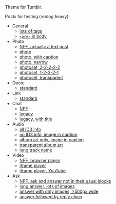 Theme for Tumblr.

Posts for testing (reblog heavy):

* General
    - [lots of tags](https://redsummernight.tumblr.com/post/176932641361/creepsircat-gyro-is-the-best-person-ever)
    - [`<pre>` in body](https://redsummernight.tumblr.com/post/107660869811/jhenne-bean-kittypryyde-everybody-wants-to-be)
* Photo
    - [NPF, actually a text post](https://redsummernight.tumblr.com/post/622579523193618432)
    - [photo](https://redsummernight.tumblr.com/post/622760717630816256)
    - [photo, with caption](https://redsummernight.tumblr.com/post/190244110780/harlebram-shes-the-best)
    - [photo, narrow](https://redsummernight.tumblr.com/post/109347447181/kisskicker-i-am-having-a-bad-drawing-week)
    - [photoset, 2-2-2-2-2](https://redsummernight.tumblr.com/post/161181654762)
    - [photoset, 1-2-3-2-1](https://redsummernight.tumblr.com/post/141515407867/jiuzhuario-ttgo-cast)
    - [photoset, transparent](https://redsummernight.tumblr.com/post/622032300250644481/chefpyro-some-very-good-helltaker-sprites)
* Quote
    - [standard](https://redsummernight.tumblr.com/post/152405168977/100-of-women-want-to-have-sex-with-a-man-who)
* Link
    - [standard](https://redsummernight.tumblr.com/post/187429491778/save-spidey-into-the-spider-verses-failure-and)
* Chat
    - [NPF](https://redsummernight.tumblr.com/post/188354341793)
    - [legacy](https://redsummernight.tumblr.com/post/170403394826/garasu-no-hanazono-come-into-my-maze-im-lonely)
    - [legacy, with title](https://redsummernight.tumblr.com/post/120076073251/me-years-later)
* Audio
    - [all ID3 info](https://redsummernight.tumblr.com/post/178025839675/soundofsweden-caramelldansen-caramell)
    - [no ID3 info, image in caption](https://redsummernight.tumblr.com/post/183461475487/littleseasidehouse-x)
    - [album art only, image in caption](https://redsummernight.tumblr.com/post/181362284047/kuueater-true-love-soundcloud-link)
    - [transparent album art](https://redsummernight.tumblr.com/post/172910057570/d-the-hedgehog-angry-diarrhea)
    - [long track name](https://redsummernight.tumblr.com/post/114368166531/scibot9000-has-anyone-made-a-mashup-of-daft)
* Video
    - [NPF, browser player](https://redsummernight.tumblr.com/post/183997718405/niii-erp)
    - [iframe player](https://redsummernight.tumblr.com/post/621760372813201409/worthikids-jason-friends)
    - [iframe player, YouTube](https://redsummernight.tumblr.com/post/182670547120/memedokis-joe-joegolden-wind)
* Ask
    - [NPF, ask and answer not in their usual blocks](https://redsummernight.tumblr.com/post/190955726572/do-you-think-the-girls-ever-get-sad-that-they)
    - [long answer, lots of images](https://redsummernight.tumblr.com/post/169753498462/top-ten-rei-outfits)
    - [answer with only images, >500px wide](https://redsummernight.tumblr.com/post/153501904078/confound-those-joestar-boys-they-drive-me-to)
    - [answer followed by reply chain](https://redsummernight.tumblr.com/post/153023399755/i-cant-remember-if-youve-posted-about-this)
